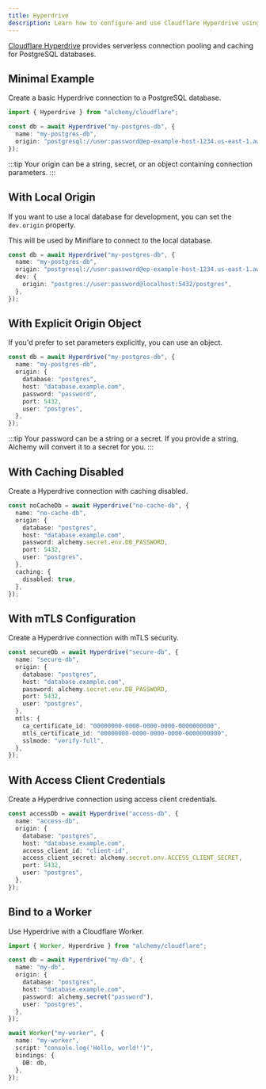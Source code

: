 ```yaml
---
title: Hyperdrive
description: Learn how to configure and use Cloudflare Hyperdrive using Alchemy to accelerate access to your existing databases.
---
```


[Cloudflare Hyperdrive](https://developers.cloudflare.com/hyperdrive/) provides serverless connection pooling and caching for PostgreSQL databases.

## Minimal Example

Create a basic Hyperdrive connection to a PostgreSQL database.

```ts
import { Hyperdrive } from "alchemy/cloudflare";

const db = await Hyperdrive("my-postgres-db", {
  name: "my-postgres-db",
  origin: "postgresql://user:password@ep-example-host-1234.us-east-1.aws.neon.tech/mydb?sslmode=require",
});
```

:::tip
Your origin can be a string, secret, or an object containing connection parameters.
:::

## With Local Origin

If you want to use a local database for development, you can set the `dev.origin` property.

This will be used by Miniflare to connect to the local database.

```ts
const db = await Hyperdrive("my-postgres-db", {
  name: "my-postgres-db",
  origin: "postgresql://user:password@ep-example-host-1234.us-east-1.aws.neon.tech/mydb?sslmode=require",
  dev: {
    origin: "postgres://user:password@localhost:5432/postgres",
  },
});
```

## With Explicit Origin Object

If you'd prefer to set parameters explicitly, you can use an object.

```ts
const db = await Hyperdrive("my-postgres-db", {
  name: "my-postgres-db",
  origin: {
    database: "postgres",
    host: "database.example.com",
    password: "password",
    port: 5432,
    user: "postgres",
  },
});
```

:::tip
Your password can be a string or a secret. If you provide a string, Alchemy will convert it to a secret for you.
:::

## With Caching Disabled

Create a Hyperdrive connection with caching disabled.

```ts
const noCacheDb = await Hyperdrive("no-cache-db", {
  name: "no-cache-db",
  origin: {
    database: "postgres",
    host: "database.example.com",
    password: alchemy.secret.env.DB_PASSWORD,
    port: 5432,
    user: "postgres",
  },
  caching: {
    disabled: true,
  },
});
```

## With mTLS Configuration

Create a Hyperdrive connection with mTLS security.

```ts
const secureDb = await Hyperdrive("secure-db", {
  name: "secure-db",
  origin: {
    database: "postgres",
    host: "database.example.com",
    password: alchemy.secret.env.DB_PASSWORD,
    port: 5432,
    user: "postgres",
  },
  mtls: {
    ca_certificate_id: "00000000-0000-0000-0000-0000000000",
    mtls_certificate_id: "00000000-0000-0000-0000-0000000000",
    sslmode: "verify-full",
  },
});
```

## With Access Client Credentials

Create a Hyperdrive connection using access client credentials.

```ts
const accessDb = await Hyperdrive("access-db", {
  name: "access-db",
  origin: {
    database: "postgres",
    host: "database.example.com",
    access_client_id: "client-id",
    access_client_secret: alchemy.secret.env.ACCESS_CLIENT_SECRET,
    port: 5432,
    user: "postgres",
  },
});
```

## Bind to a Worker

Use Hyperdrive with a Cloudflare Worker.

```ts
import { Worker, Hyperdrive } from "alchemy/cloudflare";

const db = await Hyperdrive("my-db", {
  name: "my-db",
  origin: {
    database: "postgres",
    host: "database.example.com",
    password: alchemy.secret("password"),
    user: "postgres",
  },
});

await Worker("my-worker", {
  name: "my-worker",
  script: "console.log('Hello, world!')",
  bindings: {
    DB: db,
  },
});
```
